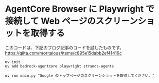 # AgentCore Browser に Playwright で接続して Web ページのスクリーンショットを取得する

このコードは、下記のブログ記事のコードを試したものです。
https://qiita.com/moritalous/items/c895e15dabb2ef41419c

```
uv init
uv add bedrock-agentcore playwright strands-agents
```

```
uv run main.py "Google のトップページのスクリーンショットを取得してください。"
```


